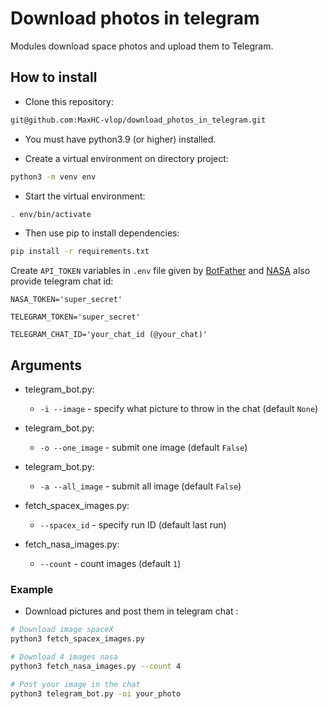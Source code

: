 # Download photos in telegram

Modules download space photos and upload them to Telegram.

## How to install

- Сlone this repository:
```bash
git@github.com:MaxHC-vlop/download_photos_in_telegram.git
```
- You must have python3.9 (or higher) installed.

- Create a virtual environment on directory project:
```bash
python3 -m venv env
 ```
- Start the virtual environment:
```bash
. env/bin/activate
```
- Then use pip to install dependencies:
```bash
pip install -r requirements.txt
```
Create `API_TOKEN` variables in `.env` file given by [BotFather](https://t.me/BotFather) and [NASA](https://api.nasa.gov/) also provide telegram chat id:

```
NASA_TOKEN='super_secret'

TELEGRAM_TOKEN='super_secret'

TELEGRAM_CHAT_ID='your_chat_id (@your_chat)'
```

## Arguments
- telegram_bot.py:
  - `-i --image` - specify what picture to throw in the chat (default `None`)

- telegram_bot.py:
  - `-o --one_image` - submit one image (default `False`)

- telegram_bot.py:
  - `-a --all_image` - submit all image (default `False`)

- fetch_spacex_images.py:
  - `--spacex_id` - specify run ID (default last run)

- fetch_nasa_images.py:
  - `--count` - count images (default `1`)

### Example
- Download pictures and post them in telegram chat :
```bash
# Download image spaceX
python3 fetch_spacex_images.py

# Download 4 images nasa
python3 fetch_nasa_images.py --count 4

# Post your image in the chat
python3 telegram_bot.py -oi your_photo 
```
